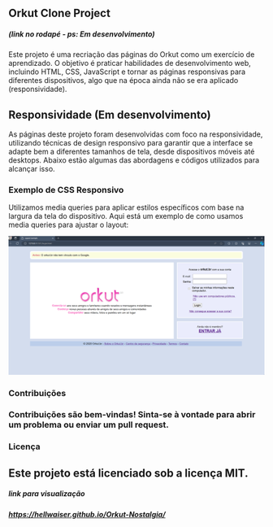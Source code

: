 ## Orkut Clone Project 
##### (link no rodapé - ps: Em desenvolvimento)

Este projeto é uma recriação das páginas do Orkut como um exercício de aprendizado. O objetivo é praticar habilidades de desenvolvimento web, incluindo HTML, CSS, JavaScript e tornar as páginas responsivas para diferentes dispositivos, algo que na época ainda não se era aplicado (responsividade).

## Responsividade (Em desenvolvimento)
As páginas deste projeto foram desenvolvidas com foco na responsividade, utilizando técnicas de design responsivo para garantir que a interface se adapte bem a diferentes tamanhos de tela, desde dispositivos móveis até desktops. Abaixo estão algumas das abordagens e códigos utilizados para alcançar isso.

### Exemplo de CSS Responsivo
Utilizamos media queries para aplicar estilos específicos com base na largura da tela do dispositivo. Aqui está um exemplo de como usamos media queries para ajustar o layout:

![Logo do Projeto](https://github.com/HELLWAISER/Orkut-Nostalgia/blob/master/demostra%C3%A7%C3%A3o/Captura%20de%20tela%202024-06-10%20163433.png)

### Contribuições
### Contribuições são bem-vindas! Sinta-se à vontade para abrir um problema ou enviar um pull request.

### Licença
## Este projeto está licenciado sob a licença MIT.

##### link para visualização
##### https://hellwaiser.github.io/Orkut-Nostalgia/
